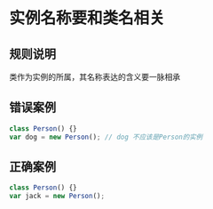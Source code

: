 # 实例名称要和类名相关

## 规则说明
类作为实例的所属，其名称表达的含义要一脉相承

## 错误案例
```js
class Person() {}
var dog = new Person(); // dog 不应该是Person的实例
```

## 正确案例
```js
class Person() {}
var jack = new Person();
```
